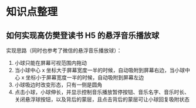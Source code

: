 # 知识点整理

## 如何实现高仿樊登读书 H5 的悬浮音乐播放球

实现思路（同时也参考了微信的悬浮音乐播放球）：

1. 小球只能在屏幕可视范围内拖动
2. 当小球中心 x 坐标大于屏幕宽度一半的时候，自动吸附到屏幕右边，当小球中心 x 坐标小于屏幕宽度一半的时候，自动吸附到屏幕左边
3. 小球吸边时改变形态，只有一侧是圆角
4. 点击小球，小球伸长，并显示控制音乐播放暂停按钮、音乐名字、音乐时长、关闭悬浮球按钮，以及背后的蒙层，且点击背后的蒙层可让小球回复吸附状态
